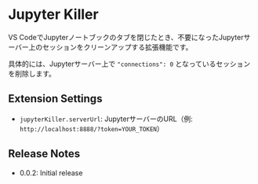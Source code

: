 # Jupyter Killer

VS CodeでJupyterノートブックのタブを閉じたとき、不要になったJupyterサーバー上のセッションをクリーンアップする拡張機能です。

具体的には、Jupyterサーバー上で `"connections": 0` となっているセッションを削除します。

## Extension Settings

- `jupyterKiller.serverUrl`: JupyterサーバーのURL（例: `http://localhost:8888/?token=YOUR_TOKEN`）

## Release Notes

- 0.0.2: Initial release

